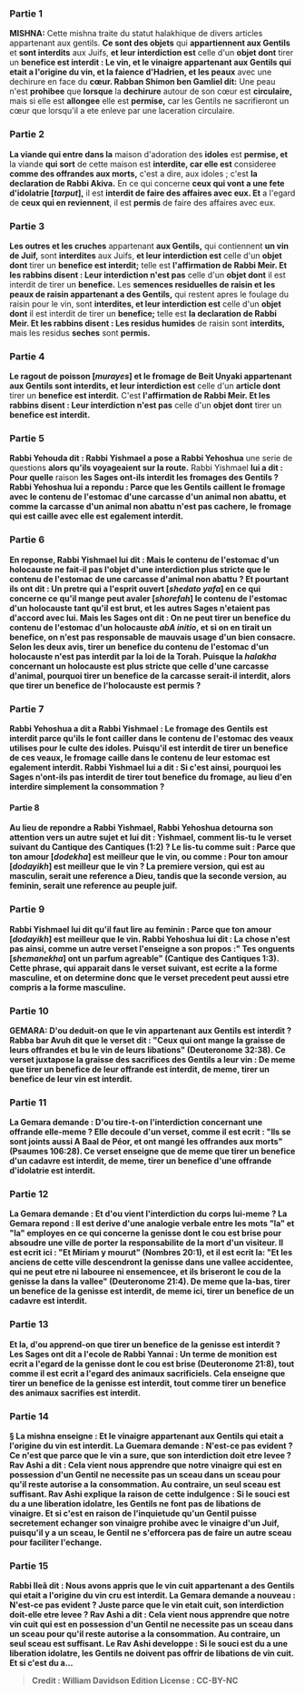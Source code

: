 
### Partie 1
<strong>MISHNA:</strong> Cette mishna traite du statut halakhique de divers articles appartenant aux gentils. <b>Ce sont des objets</b> qui <b>appartiennent aux Gentils</b> et <b>sont interdits</b> aux Juifs, <b>et leur interdiction est</b> celle d'un <b>objet dont</b> tirer un <b>benefice est interdit : Le vin, et le vinaigre appartenant aux Gentils qui etait a l'origine du vin, et la faience d'Hadrien, et les peaux</b> avec une dechirure en face du <b>cœur. Rabban Shimon ben Gamliel dit:</b> Une peau n'est <b>prohibee</b> que <b>lorsque</b> la <b>dechirure</b> autour de son cœur est <b>circulaire,</b> mais si elle est <b>allongee</b> elle est <b>permise,</b> car les Gentils ne sacrifieront un cœur que lorsqu'il a ete enleve par une laceration circulaire.

### Partie 2
<b>La viande qui entre dans la</b> maison d'adoration des <b>idoles</b> est <b>permise, et</b> la viande <b>qui sort</b> de cette maison est <b>interdite, car elle est</b> consideree <b>comme des offrandes aux morts,</b> c'est a dire, aux idoles ; c'est <b>la declaration de Rabbi Akiva.</b> En ce qui concerne <b>ceux qui vont a une fete d'idolatrie [<i>tarput</i>],</b> il est <b>interdit de faire des affaires avec eux. Et</b> a l'egard de <b>ceux qui en reviennent</b>, il est <b>permis</b> de faire des affaires avec eux.

### Partie 3
<b>Les outres et les cruches</b> appartenant <b>aux Gentils,</b> qui contiennent <b>un vin de Juif,</b> sont <b>interdites</b> aux Juifs, <b>et leur interdiction est</b> celle d'un <b>objet dont</b> tirer un <b>benefice est interdit;</b> telle est <b>l'affirmation de Rabbi Meir. Et les rabbins disent : Leur interdiction n'est pas</b> celle d'un <b>objet dont</b> il est interdit de tirer un <b>benefice.</b> Les <b>semences residuelles de raisin et les peaux de raisin appartenant a des Gentils,</b> qui restent apres le foulage du raisin pour le vin, sont <b>interdites, et leur interdiction est</b> celle d'un <b>objet dont</b> il est interdit de tirer un <b>benefice;</b> telle est <b>la declaration de Rabbi Meir. Et les rabbins disent : Les residus humides</b> de raisin sont <b>interdits,</b> mais les residus <b>seches</b> sont <b>permis.</b>

### Partie 4
<b>Le ragout de poisson [<i>murayes</i>] et le fromage de Beit Unyaki appartenant aux Gentils sont interdits, et leur interdiction est</b> celle d'un <b>article dont</b> tirer un <b>benefice est interdit.</b> C'est <b>l'affirmation de Rabbi Meir. Et les rabbins disent : Leur interdiction n'est pas</b> celle d'un <b>objet dont</b> tirer un <b>benefice est interdit.</b>

### Partie 5
<b>Rabbi Yehouda dit : Rabbi Yishmael a pose a Rabbi Yehoshua</b> une serie de questions <b>alors qu'ils voyageaient sur la route.</b> Rabbi Yishmael <b>lui a dit : Pour quelle</b> raison <b>les Sages ont-ils <b>interdit</b> les <b>fromages des Gentils ?</b> Rabbi Yehoshua <b>lui a repondu : Parce que</b> les Gentils <b>caillent</b> le fromage <b>avec le contenu de l'estomac</b> <b>d'une carcasse d'un <b>animal non abattu,</b> et comme la carcasse d'un animal non abattu n'est pas cachere, le fromage qui est caille avec elle est egalement interdit.

### Partie 6
En reponse, Rabbi Yishmael <b>lui dit : Mais le contenu de l'estomac</b> <b>d'un holocauste</b> ne fait-il pas l'objet d'une interdiction plus <b>stricte</b> que le contenu de l'estomac <b>de</b> une <b>carcasse d'animal non abattu ?</b> Et pourtant <b>ils ont dit : Un pretre qui a l'esprit ouvert [<i>shedato yafa</i>]</b> en ce qui concerne ce qu'il mange <b>peut avaler [<i>shorefah</i>]</b> le contenu de l'estomac d'un holocauste tant qu'il est <b>brut, et</b> les autres Sages <b>n'etaient pas d'accord avec lui. Mais</b> les Sages <b>ont dit : On ne peut</b> tirer un <b>benefice</b> du contenu de l'estomac d'un holocauste <i>abA initio</i>, <b>et</b> si on en tirait un benefice, on n'est <b>pas</b> responsable de <b>mauvais usage</b> d'un bien consacre. Selon les deux avis, tirer un benefice du contenu de l'estomac d'un holocauste n'est pas interdit par la loi de la Torah. Puisque la <i>halakha</i> concernant un holocauste est plus stricte que celle d'une carcasse d'animal, pourquoi tirer un benefice de la carcasse serait-il interdit, alors que tirer un benefice de l'holocauste est permis ?

### Partie 7
Rabbi Yehoshua <b>a dit a</b> Rabbi Yishmael : Le fromage des Gentils est interdit <b>parce qu'ils le font cailler dans le contenu de l'estomac</b> <b>des veaux</b> utilises pour <b>le culte des idoles.</b> Puisqu'il est interdit de tirer un benefice de ces veaux, le fromage caille dans le contenu de leur estomac est egalement interdit. Rabbi Yishmael <b>lui a dit : Si</b> c'est <b>ainsi, pourquoi les Sages n'ont-ils pas <b>interdit</b> de tirer tout <b>benefice</b> du fromage, au lieu d'en interdire simplement la consommation ?

#### Partie 8
Au lieu de repondre a Rabbi Yishmael, Rabbi Yehoshua <b>detourna son</b> attention <b>vers un autre sujet</b> et lui <b>dit : Yishmael, comment lis-tu</b> le verset suivant du Cantique des Cantiques (1:2) ? Le lis-tu comme suit : <b>Parce que ton amour [<i>dodekha</i>] est meilleur que le vin,</b> ou comme : <b>Pour ton amour [<i>dodayikh</i>] est meilleur</b> que le vin ? La premiere version, qui est au masculin, serait une reference a Dieu, tandis que la seconde version, au feminin, serait une reference au peuple juif.

### Partie 9
Rabbi Yishmael <b>lui dit</b> qu'il faut lire au feminin : <b>Parce que ton amour [<i>dodayikh</i>] est meilleur</b> que le vin. Rabbi Yehoshua <b>lui dit : La chose n'est pas ainsi, comme un autre</b> verset <b>l'enseigne a son propos :" Tes onguents [<i>shemanekha</i>] ont un parfum agreable"</b> (Cantique des Cantiques 1:3). Cette phrase, qui apparait dans le verset suivant, est ecrite a la forme masculine, et on determine donc que le verset precedent peut aussi etre compris a la forme masculine.

### Partie 10
<strong>GEMARA:</strong> <b>D'ou deduit-on</b> que le <b>vin</b> appartenant aux Gentils est interdit ? <b>Rabba bar Avuh dit</b> que <b>le verset dit : "Ceux qui ont mange la graisse de leurs offrandes et bu le vin de leurs libations"</b> (Deuteronome 32:38). Ce verset juxtapose la graisse des sacrifices des Gentils a leur vin : <b>De meme que</b> tirer un <b>benefice de</b> leur <b>offrande est interdit, de meme,</b> tirer un <b>benefice de</b> leur <b>vin</b> est <b>interdit.</b>

### Partie 11
La Gemara demande : <b>D'ou tire-t-on</b> l'interdiction concernant <b>une offrande elle-meme ?</b> Elle decoule d'un verset, <b>comme il est ecrit : "Ils se sont joints aussi A Baal de Péor, et ont mangé les offrandes aux morts"</b> (Psaumes 106:28). Ce verset enseigne que <b>de meme que</b> tirer un <b>benefice d'un cadavre est interdit, de meme,</b> tirer un <b>benefice d'une offrande</b> d'idolatrie <b>est interdit.</b>

### Partie 12
La Gemara demande : <b>Et d'ou vient</b> l'interdiction du <b>corps lui-meme ?</b> La Gemara repond : Il <b>est derive</b> d'une analogie verbale entre les mots <b>"la"</b> et <b>"la"</b> employes <b>en ce qui concerne</b> la <b>genisse dont le cou est brise</b> pour absoudre une ville de porter la responsabilite de la mort d'un visiteur. <b>Il est ecrit ici : "Et Miriam y mourut"</b> (Nombres 20:1), <b>et il est ecrit la:</b> "Et les anciens de cette ville descendront la genisse dans une vallee accidentee, qui ne peut etre ni labouree ni ensemencee, <b>et ils briseront le cou de la genisse la dans la vallee"</b> (Deuteronome 21:4). <b>De meme que la-bas,</b> tirer un <b>benefice de</b> la genisse <b>est interdit, de meme ici,</b> tirer un <b>benefice de</b> un cadavre est <b>interdit.</b>

### Partie 13
<b>Et la, d'ou apprend-on</b> que tirer un benefice de la genisse est interdit ? Les Sages <b>ont dit a l'ecole de Rabbi Yannai :</b> Un terme de <b>monition est ecrit a l'egard</b> de la genisse dont le cou est brise (Deuteronome 21:8), tout <b>comme</b> il est ecrit a l'egard des <b>animaux sacrificiels</b>. Cela enseigne que tirer un benefice de la genisse est interdit, tout comme tirer un benefice des animaux sacrifies est interdit.

### Partie 14
§ La mishna enseigne : <b>Et le vinaigre appartenant aux Gentils qui etait a l'origine du vin</b> est interdit. La Guemara demande : N'est-ce pas <b>evident ?</b> Ce n'est que <b>parce que</b> le vin a <b>sure,</b> que <b>son interdiction doit etre levee ? Rav Ashi a dit : Cela vient nous apprendre</b> que <b>notre vinaigre</b> qui est <b>en possession d'un Gentil ne necessite pas un sceau dans un sceau</b> pour qu'il reste autorise a la consommation. Au contraire, un seul sceau est suffisant. Rav Ashi explique la raison de cette indulgence : <b>Si</b> le souci est <b>du a</b> une <b>liberation idolatre,</b> les Gentils ne font <b>pas de libations</b> de vinaigre. <b>Et si</b> c'est <b>en raison</b> de l'inquietude qu'un Gentil puisse secretement <b>echanger</b> son vinaigre prohibe avec le vinaigre d'un Juif, <b>puisqu'il y a</b> un <b>sceau,</b> le Gentil <b>ne s'efforcera pas</b> de <b>faire un autre sceau</b> pour faciliter l'echange.

### Partie 15
<b>Rabbi Ileâ dit : Nous avons appris</b> que le <b>vin cuit appartenant a des Gentils qui etait a l'origine</b> du <b>vin cru est interdit.</b> La Gemara demande a nouveau : N'est-ce pas <b>evident ?</b> Juste <b>parce que</b> le vin <b>etait cuit,</b> son interdiction doit-elle etre levee ? Rav Ashi a dit : Cela vient nous apprendre</b> que <b>notre vin cuit</b> qui est <b>en possession d'un Gentil ne necessite pas un sceau dans un sceau</b> pour qu'il reste autorise a la consommation. Au contraire, un seul sceau est suffisant. Le Rav Ashi developpe : <b>Si</b> le souci est <b>du a</b> une <b>liberation idolatre,</b> les Gentils ne doivent <b>pas offrir de libations</b> de vin cuit. <b>Et si</b> c'est <b>du a</b>...

>Credit : William Davidson Edition
>License : CC-BY-NC